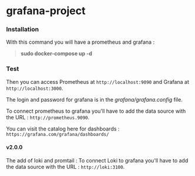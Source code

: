 # grafana-project


### Installation

With this command you will have a prometheus and grafana : 

> **sudo docker-compose up -d**


### Test 

Then you can access Prometheus at `http://localhost:9090` and Grafana at `http://localhost:3000`.


The login and password for grafana is in the *grafana/grafana.config* file.

To connect prometheus to grafana you'll have to add the data source with the URL : `http://prometheus.9090`.

You can visit the catalog here for dashboards : `https://grafana.com/grafana/dashboards/`


#### v2.0.0

The add of loki and promtail :
To connect Loki to grafana you'll have to add the data source with the URL : `http://loki:3100`.